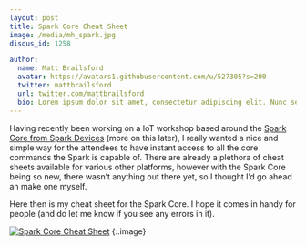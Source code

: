 ```yaml
---
layout: post
title: Spark Core Cheat Sheet
image: /media/mh_spark.jpg
disqus_id: 1258

author:
  name: Matt Brailsford
  avatar: https://avatars1.githubusercontent.com/u/527305?s=200
  twitter: mattbrailsford
  url: twitter.com/mattbrailsford
  bio: Lorem ipsum dolor sit amet, consectetur adipiscing elit. Nunc sed dui nec quam vestibulum semper non vel massa. Mauris vitae gravida sem. Vestibulum rutrum leo sit amet mi viverra, sit amet cursus metus consequat.
---
```


Having recently been working on a IoT workshop based around the [Spark Core from Spark Devices](https://www.spark.io/) (more on this later), I really wanted a nice and simple way for the attendees to have instant access to all the core commands the Spark is capable of. There are already a plethora of cheat sheets available for various other platforms, however with the Spark Core being so new, there wasn’t anything out there yet, so I thought I’d go ahead an make one myself.

Here then is my cheat sheet for the Spark Core. I hope it comes in handy for people (and do let me know if you see any errors in it).

[![Spark Core Cheat Sheet](/media/spark/spark_cheat_sheet.jpg)](/media/spark/spark-core-cheat-sheet-v1-1.pdf)
{:.image}
